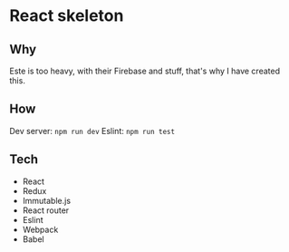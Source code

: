 # React skeleton

## Why
Este is too heavy, with their Firebase and stuff, that's why I have created this.

## How
Dev server: `npm run dev`
Eslint: `npm run test`

## Tech
- React
- Redux
- Immutable.js
- React router
- Eslint
- Webpack
- Babel